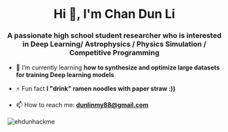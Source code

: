 <h1 align="center">Hi 👋, I'm Chan Dun Li</h1>
<h3 align="center">A passionate high school student researcher who is interested in Deep Learning/ Astrophysics / Physics Simulation / Competitive Programming </h3>

- 🌱 I’m currently learning **how to synthesize and optimize large datasets for training Deep learning models**

- ⚡ Fun fact **I "drink" ramen noodles with paper straw :))**

- 📫 How to reach me: **dunlinmy88@gmail.com**
  
<p align="left">
</p>

<p>&nbsp;<img align="center" src="https://github-readme-stats.vercel.app/api?username=ehdunhackme&show_icons=true&locale=en" alt="ehdunhackme" /></p>

